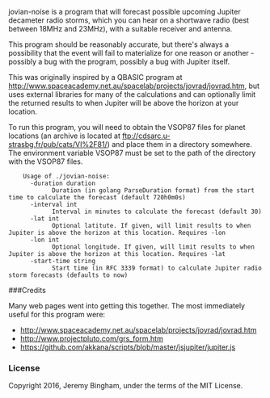 jovian-noise is a program that will forecast possible upcoming Jupiter decameter radio storms, which you can hear on a shortwave radio (best between 18MHz and 23MHz), with a suitable receiver and antenna.

This program should be reasonably accurate, but there's always a possibility that the event will fail to materialize for one reason or another - possibly a bug with the program, possibly a bug with Jupiter itself.

This was originally inspired by a QBASIC program at http://www.spaceacademy.net.au/spacelab/projects/jovrad/jovrad.htm, but uses external libraries for many of the calculations and can optionally limit the returned results to when Jupiter will be above the horizon at your location.

To run this program, you will need to obtain the VSOP87 files for planet locations (an archive is located at ftp://cdsarc.u-strasbg.fr/pub/cats/VI%2F81/) and place them in a directory somewhere. The environment variable VSOP87 must be set to the path of the directory with the VSOP87 files.

```
    Usage of ./jovian-noise:
      -duration duration
       	    Duration (in golang ParseDuration format) from the start time to calculate the forecast (default 720h0m0s)
      -interval int
    	    Interval in minutes to calculate the forecast (default 30)
      -lat int
    	    Optional latitute. If given, will limit results to when Jupiter is above the horizon at this location. Requires -lon
      -lon int
    	    Optional longitude. If given, will limit results to when Jupiter is above the horizon at this location. Requires -lat
      -start-time string
    	    Start time (in RFC 3339 format) to calculate Jupiter radio storm forecasts (defaults to now)
```

###Credits

Many web pages went into getting this together. The most immediately useful for this program were:

* http://www.spaceacademy.net.au/spacelab/projects/jovrad/jovrad.htm
* http://www.projectpluto.com/grs_form.htm
* https://github.com/akkana/scripts/blob/master/jsjupiter/jupiter.js

### License

Copyright 2016, Jeremy Bingham, under the terms of the MIT License.
